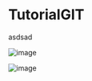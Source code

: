 # TutorialGIT

asdsad


![image](https://user-images.githubusercontent.com/54609399/220119919-2013427f-78de-4b93-acff-b1e127f19ca0.png)

![image](https://user-images.githubusercontent.com/54609399/220120054-1ec0e02b-267c-4ea3-b054-960c03bafceb.png)


